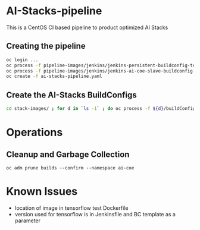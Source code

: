 # AI-Stacks-pipeline
This is a CentOS CI based pipeline to product optimized AI Stacks

## Creating the pipeline

```bash
oc login ...
oc process -f pipeline-images/jenkins/jenkins-persistent-buildconfig-template.yaml | oc create -f -
oc process -f pipeline-images/jenkins/jenkins-ai-coe-slave-buildconfig-template.yaml | oc create -f -
oc create -f ai-stacks-pipeline.yaml
```

## Create the AI-Stacks BuildConfigs

```bash
cd stack-images/ ; for d in `ls -1` ; do oc process -f ${d}/buildConfigAndImageStream.yaml | oc create -f - ; done ; cd ..
```

# Operations

## Cleanup and Garbage Collection

`oc adm prune builds --confirm --namespace ai-coe`

# Known Issues

* location of image in tensorflow test Dockerfile
* version used for tensorflow is in Jenkinsfile and BC template as a parameter